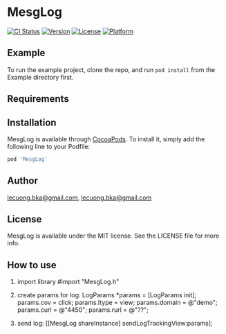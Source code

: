 # MesgLog

[![CI Status](http://img.shields.io/travis/lecuong.bka@gmail.com/MesgLog.svg?style=flat)](https://travis-ci.org/lecuong.bka@gmail.com/MesgLog)
[![Version](https://img.shields.io/cocoapods/v/MesgLog.svg?style=flat)](http://cocoapods.org/pods/MesgLog)
[![License](https://img.shields.io/cocoapods/l/MesgLog.svg?style=flat)](http://cocoapods.org/pods/MesgLog)
[![Platform](https://img.shields.io/cocoapods/p/MesgLog.svg?style=flat)](http://cocoapods.org/pods/MesgLog)

## Example

To run the example project, clone the repo, and run `pod install` from the Example directory first.

## Requirements

## Installation

MesgLog is available through [CocoaPods](http://cocoapods.org). To install
it, simply add the following line to your Podfile:

```ruby
pod 'MesgLog'
```

## Author

lecuong.bka@gmail.com, lecuong.bka@gmail.com

## License

MesgLog is available under the MIT license. See the LICENSE file for more info.
## How to use
1. import library
    #import "MesgLog.h"

2. create params for log:
    LogParams *params = [LogParams init];
    params.cov = click;
    params.ltype = view;
    params.domain = @"demo";
    params.curl = @"4450";
    params.rurl = @"??";
    
3. send log:
     [[MesgLog shareInstance] sendLogTrackingView:params];
